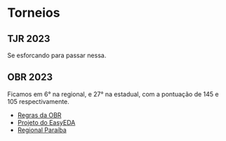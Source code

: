 # Torneios

## TJR 2023
Se esforcando para passar nessa.

## OBR 2023
Ficamos em 6° na regional, e 27° na estadual, com a pontuação de 145 e 105 respectivamente.
- [Regras da OBR](https://www.obr.org.br/manuais/OBR2023_MP_ManualRegrasRegionalEstadual.pdf)
- [Projeto do EasyEDA](https://easyeda.com/editor#project_id=d3cd51bfbece4384a1c6c82716b6cf47)
- [Regional Paraíba](https://www.obr.org.br/PB/)
